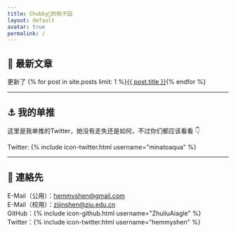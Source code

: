 ```yaml
---
title: Chubby🐇的桃子园
layout: default
avatar: true
permalink: /
---
```

## 📕 最新文章
更新了 {% for post in site.posts limit: 1 %}<a href="{{ post.url | prepend: site.baseurl }}">{{ post.title }}</a>{% endfor %} 

---

## ⚓ 我的单推
这里是我单推的Twitter，她没有走失还是如何，不过你们都应该看看 👇

Twitter: {% include icon-twitter.html username="minatoaqua" %}

---

## 📧 連絡先
E-Mail（公用）：<a href="mailto:http://hemmyshen@gmail.com">hemmyshen@gmail.com</a> <br/>
E-Mail（校用）：<a href="mailto:http://zijinshen@zju.edu.cn">zijinshen@zju.edu.cn</a> <br/>
GitHub：{% include icon-github.html username="ZhuliuAiagle" %} <br/>
Twitter：{% include icon-twitter.html username="hemmyshen" %} <br/>
